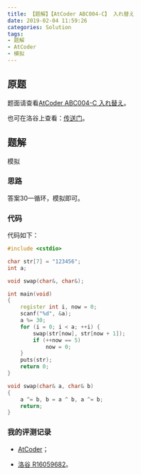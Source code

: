 ```yaml
---
title: 【题解】【AtCoder ABC004-C】 入れ替え
date: 2019-02-04 11:59:26
categories: Solution
tags:
- 题解
- AtCoder
- 模拟
---
```


## 原题

题面请查看[AtCoder ABC004-C 入れ替え](https://abc004.contest.atcoder.jp/tasks/abc004_3)。

也可在洛谷上查看：[传送门](https://www.luogu.org/problemnew/show/AT817)。

## 题解

模拟

<!-- more -->

### 思路

答案$30$一循环，模拟即可。

### 代码

代码如下：

```cpp
#include <cstdio>

char str[7] = "123456";
int a;

void swap(char&, char&);

int main(void)
{
    register int i, now = 0;
    scanf("%d", &a);
    a %= 30;
    for (i = 0; i < a; ++i) {
        swap(str[now], str[now + 1]);
        if (++now == 5)
            now = 0;
    }
    puts(str);
    return 0;
}

void swap(char& a, char& b)
{
    a ^= b, b = a ^ b, a ^= b;
    return;
}
```

### 我的评测记录

- [AtCoder](https://abc004.contest.atcoder.jp/submissions/4170767)；

- [洛谷 R16059682](https://www.luogu.org/recordnew/show/16059682)。

